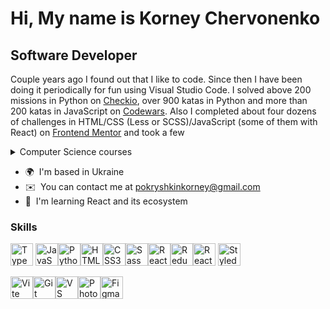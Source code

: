 Hi, My name is Korney Chervonenko
===================================

Software Developer
------------------

Couple years ago I found out that I like to code. Since then I have been doing it periodically for fun using Visual Studio Code. I solved above 200 missions in Python on <a href="https://py.checkio.org/user/pokryshkin">Checkio</a>, over 900 katas in Python and more than 200 katas in JavaScript on <a href="https://www.codewars.com/users/pokryshkin">Codewars</a>. Also I completed about four dozens of challenges in HTML/CSS (Less or SCSS)/JavaScript (some of them with React) on <a href="https://www.frontendmentor.io/profile/KorneyChervonenko/solutions">Frontend Mentor</a> and took a few <details>
  <summary>Computer Science courses</summary>
	<ul>
		<li>
			Python 3 Deep Dive by Udemy
			<details>
				<summary>4 parts</summary>
				<ol type='1'>
					<li>
						<a href="https://www.udemy.com/course/python-3-deep-dive-part-1/">Functional</a>
					</li>
					<li>
						<a href="https://www.udemy.com/course/python-3-deep-dive-part-2/"
							>Iteration, Generators</a
						>
					</li>
					<li>
						<a href="https://www.udemy.com/course/python-3-deep-dive-part-3/"
							>Dictionaries, Sets, JSON</a
						>
					</li>
					<li>
						<a href="https://www.udemy.com/course/python-3-deep-dive-part-4/"
							>Object Oriented Programming</a
						>
					</li>
				</ol>
			</details>
		</li>
		<li>
			100 Days of Code: The Complete Python Pro Bootcamp by
			<a href="https://www.udemy.com/course/100-days-of-code/">Udemy</a>
		</li>
		<li>
			The Complete JavaScript Course: From Zero to Expert! by
			<a href="https://www.udemy.com/course/the-complete-javascript-course/">Udemy</a>
		</li>
		<li>
			Django 4 and Python Full-Stack Developer Masterclass by
			<a
				href="https://www.udemy.com/course/django-and-python-full-stack-developer-masterclass/"
				>Udemy</a
			>
		</li>
		<li>
			Design Patterns in Python by
			<a href="https://www.udemy.com/course/design-patterns-python/">Udemy</a>
		</li>
		<li>
			Graph Theory Algorithms by
			<a href="https://www.udemy.com/course/graph-theory-algorithms/">Udemy</a>
		</li>
		<li>Version Control with Git by EPAM</li>
		<li>
			The Ultimate React Course by
			<a href="https://www.udemy.com/course/the-ultimate-react-course/">Udemy</a>
		</li>
	</ul>
</details>

* 🌍  I'm based in Ukraine
* ✉️  You can contact me at [pokryshkinkorney@gmail.com](mailto:pokryshkinkorney@gmail.com)
* 🧠  I'm learning React and its ecosystem

### Skills


<p align="left">
<a href="https://www.typescriptlang.org/" target="_blank" rel="noreferrer"><img src="https://raw.githubusercontent.com/danielcranney/readme-generator/main/public/icons/skills/typescript-colored.svg" width="36" height="36" alt="TypeScript" /></a>
<a href="https://developer.mozilla.org/en-US/docs/Web/JavaScript" target="_blank" rel="noreferrer"
	><img
		src="https://raw.githubusercontent.com/danielcranney/readme-generator/main/public/icons/skills/javascript-colored.svg"
		width="36"
		height="36"
		alt="JavaScript"
/></a><a href="https://www.python.org/" target="_blank" rel="noreferrer"
	><img
		src="https://raw.githubusercontent.com/danielcranney/readme-generator/main/public/icons/skills/python-colored.svg"
		width="36"
		height="36"
		alt="Python"
/></a><a href="https://developer.mozilla.org/en-US/docs/Glossary/HTML5" target="_blank" rel="noreferrer"
	><img
		src="https://raw.githubusercontent.com/danielcranney/readme-generator/main/public/icons/skills/html5-colored.svg"
		width="36"
		height="36"
		alt="HTML5"
/></a><a href="https://www.w3.org/TR/CSS/#css" target="_blank" rel="noreferrer"
	><img
		src="https://raw.githubusercontent.com/danielcranney/readme-generator/main/public/icons/skills/css3-colored.svg"
		width="36"
		height="36"
		alt="CSS3"
/></a><a href="https://sass-lang.com/" target="_blank" rel="noreferrer"
	><img
		src="https://raw.githubusercontent.com/danielcranney/readme-generator/main/public/icons/skills/sass-colored.svg"
		width="36"
		height="36"
		alt="Sass"
/></a><a href="https://reactjs.org/" target="_blank" rel="noreferrer"
	><img
		src="https://raw.githubusercontent.com/danielcranney/readme-generator/main/public/icons/skills/react-colored.svg"
		width="36"
		height="36"
		alt="React"
/></a><a href="https://redux.js.org/" target="_blank" rel="noreferrer"
	><img
		src="https://raw.githubusercontent.com/danielcranney/readme-generator/main/public/icons/skills/redux-colored.svg"
		width="36"
		height="36"
		alt="Redux"
/></a><a href="https://reactrouter.com/" target="_blank" rel="noreferrer"
	><img
		src="https://reactrouter.com/_brand/React%20Router%20Brand%20Assets/React%20Router%20Logo/Light.svg"
		width="36"
		height="36"
		alt="React Router"
/></a>
<a href="https://styled-components.com/" target="_blank"><img src="https://profilinator.rishav.dev/skills-assets/styled-components.png" alt="Styled Components" width="36" height="36" /></a>

<a href="https://vitejs.dev/" target="_blank" rel="noreferrer"
	><img
		src="https://raw.githubusercontent.com/danielcranney/readme-generator/main/public/icons/skills/vite-colored.svg"
		width="36"
		height="36"
		alt="Vite"
/></a><a href="https://git-scm.com/" target="_blank" rel="noreferrer"
	><img
		src="https://raw.githubusercontent.com/danielcranney/readme-generator/main/public/icons/skills/git-colored.svg"
		width="36"
		height="36"
		alt="Git"
/></a><a href="https://code.visualstudio.com/" target="_blank" rel="noreferrer"
	><img
		src="https://raw.githubusercontent.com/danielcranney/readme-generator/main/public/icons/skills/visualstudiocode.svg"
		width="36"
		height="36"
		alt="VS Code"
/></a><a href="https://www.adobe.com/uk/products/photoshop.html" target="_blank" rel="noreferrer"
	><img
		src="https://raw.githubusercontent.com/danielcranney/readme-generator/main/public/icons/skills/photoshop-colored.svg"
		width="36"
		height="36"
		alt="Photoshop"
/></a><a href="https://www.figma.com/" target="_blank" rel="noreferrer"
	><img
		src="https://raw.githubusercontent.com/danielcranney/readme-generator/main/public/icons/skills/figma-colored.svg"
		width="36"
		height="36"
		alt="Figma"
/></a>
</p>
